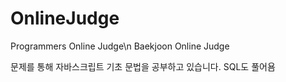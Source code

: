 # OnlineJudge
Programmers Online Judge\n
Baekjoon Online Judge

문제를 통해 자바스크립트 기초 문법을 공부하고 있습니다.
SQL도 풀어욤
